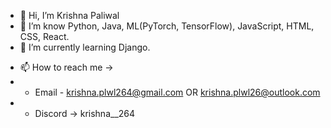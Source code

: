 - 👋 Hi, I’m Krishna Paliwal
- 👀 I’m know Python, Java, ML(PyTorch, TensorFlow), JavaScript, HTML, CSS, React.
- 🌱 I’m currently learning Django.
<!---- 💞️ I’m looking to collaborate on ---->
- 📫 How to reach me ->
- - Email - krishna.plwl264@gmail.com OR krishna.plwl26@outlook.com
- - Discord -> krishna__264
<!---
KrishnaPaliwal264/KrishnaPaliwal264 is a ✨ special ✨ repository because its `README.md` (this file) appears on your GitHub profile.
You can click the Preview link to take a look at your changes.
--->

